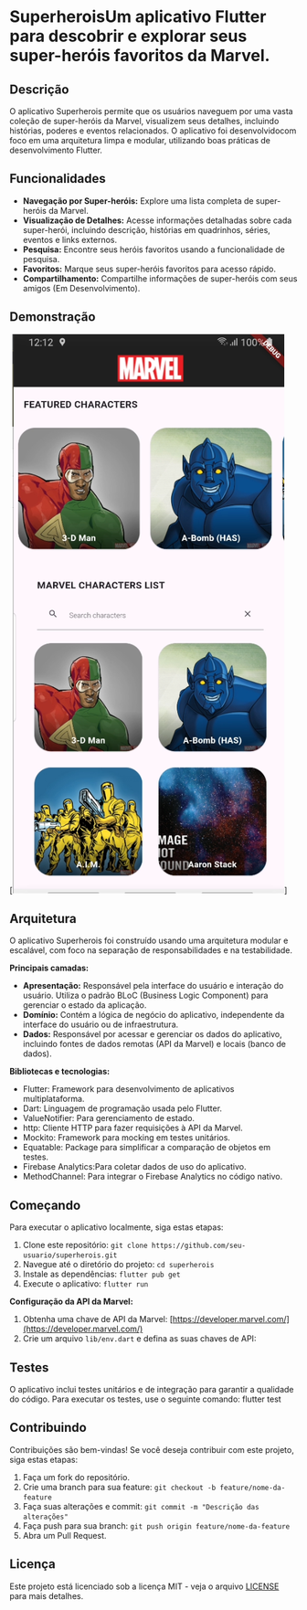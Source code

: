 # SuperheroisUm aplicativo Flutter para descobrir e explorar seus super-heróis favoritos da Marvel.

## Descrição

O aplicativo Superherois permite que os usuários naveguem por uma vasta coleção de super-heróis da Marvel, visualizem seus detalhes, incluindo histórias, poderes e eventos relacionados. O aplicativo foi desenvolvidocom foco em uma arquitetura limpa e modular, utilizando boas práticas de desenvolvimento Flutter.

## Funcionalidades

- **Navegação por Super-heróis:** Explore uma lista completa de super-heróis da Marvel.
- **Visualização de Detalhes:** Acesse informações detalhadas sobre cada super-herói, incluindo descrição, histórias em quadrinhos, séries, eventos e links externos.
- **Pesquisa:** Encontre seus heróis favoritos usando a funcionalidade de pesquisa.
- **Favoritos:** Marque seus super-heróis favoritos para acesso rápido.
- **Compartilhamento:** Compartilhe informações de super-heróis com seus amigos (Em Desenvolvimento).

## Demonstração

[![img.png](img.png)]

## Arquitetura

O aplicativo Superherois foi construído usando uma arquitetura modular e escalável, com foco na separação de responsabilidades e na testabilidade.

**Principais camadas:**

- **Apresentação:** Responsável pela interface do usuário e interação do usuário. Utiliza o padrão BLoC (Business Logic Component) para gerenciar o estado da aplicação.
- **Domínio:** Contém a lógica de negócio do aplicativo, independente da interface do usuário ou de infraestrutura.
- **Dados:** Responsável por acessar e gerenciar os dados do aplicativo, incluindo fontes de dados remotas (API da Marvel) e locais (banco de dados).

**Bibliotecas e tecnologias:**

- Flutter: Framework para desenvolvimento de aplicativos multiplataforma.
- Dart: Linguagem de programação usada pelo Flutter.
- ValueNotifier: Para gerenciamento de estado.
- http: Cliente HTTP para fazer requisições à API da Marvel.
- Mockito: Framework para mocking em testes unitários.
- Equatable: Package para simplificar a comparação de objetos em testes.
- Firebase Analytics:Para coletar dados de uso do aplicativo.
- MethodChannel: Para integrar o Firebase Analytics no código nativo.

## Começando

Para executar o aplicativo localmente, siga estas etapas:

1. Clone este repositório: `git clone https://github.com/seu-usuario/superherois.git`
2. Navegue até o diretório do projeto: `cd superherois`
3. Instale as dependências: `flutter pub get`
4. Execute o aplicativo: `flutter run`

**Configuração da API da Marvel:**

1. Obtenha uma chave de API da Marvel: [https://developer.marvel.com/](https://developer.marvel.com/)
2. Crie um arquivo `lib/env.dart` e defina as suas chaves de API:

## Testes

O aplicativo inclui testes unitários e de integração para garantir a qualidade do código. Para executar os testes, use o seguinte comando: 
flutter test

## Contribuindo

Contribuições são bem-vindas! Se você deseja contribuir com este projeto, siga estas etapas:

1. Faça um fork do repositório.
2. Crie uma branch para sua feature: `git checkout -b feature/nome-da-feature`
3. Faça suas alterações e commit: `git commit -m "Descrição das alterações"`
4. Faça push para sua branch: `git push origin feature/nome-da-feature`
5. Abra um Pull Request.

## Licença

Este projeto está licenciado sob a licença MIT - veja o arquivo [LICENSE](LICENSE) para mais detalhes.